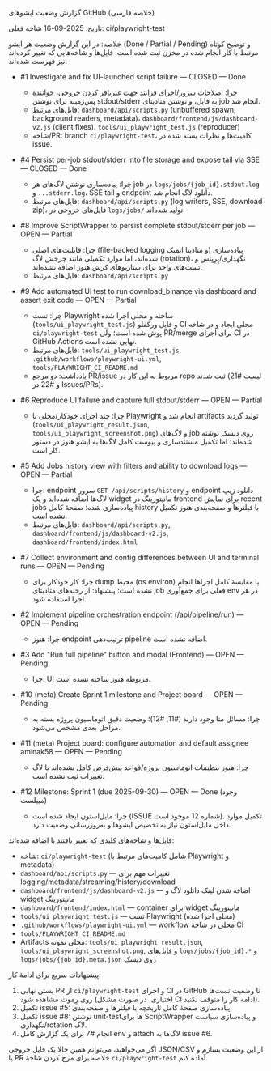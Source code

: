 گزارش وضعیت ایشوهای GitHub (خلاصه فارسی)

تاریخ: 2025-09-16
شاخه فعلی: ci/playwright-test

خلاصه: در این گزارش وضعیت هر ایشو (Done / Partial / Pending) و توضیح کوتاه مرتبط با کار انجام شده در مخزن ثبت شده است. فایل‌ها و شاخه‌هایی که تغییر کرده‌اند نیز فهرست شده‌اند.

- #1 Investigate and fix UI-launched script failure — CLOSED — Done
  - چرا: اصلاحات سرور/اجرای فرایند جهت غیربافر کردن خروجی، خوانندهٔ پس‌زمینه برای نوشتن stdout/stderr به فایل، و نوشتن متادیتای job انجام شد.
  - فایل‌های مرتبط: `dashboard/api/scripts.py` (unbuffered spawn, background readers, metadata)، `dashboard/frontend/js/dashboard-v2.js` (client fixes)، `tools/ui_playwright_test.js` (reproducer)
  - شاخه/PR: branch `ci/playwright-test`، کامیت‌ها و نظرات بسته شده در issue.

- #4 Persist per-job stdout/stderr into file storage and expose tail via SSE — CLOSED — Done
  - چرا: پیاده‌سازی نوشتن لاگ‌های هر job در `logs/jobs/{job_id}.stdout.log` و `...stderr.log`، SSE tail و endpoint دانلود لاگ انجام شد.
  - فایل‌های مرتبط: `dashboard/api/scripts.py` (log writers, SSE, download zip)، فایل‌های خروجی در `logs/jobs/` تولید شده‌اند.

- #8 Improve ScriptWrapper to persist complete stdout/stderr per job — OPEN — Partial
  - چرا: قابلیت‌های اصلی (file-backed logging و متادیتا اتمیک) پیاده‌سازی شده‌اند، اما موارد تکمیلی مانند چرخش لاگ (rotation)، نگهداری/پِرِیِنس و تست‌های واحد برای سناریوهای کرش هنوز اضافه نشده‌اند.
  - فایل‌های مرتبط: `dashboard/api/scripts.py`

- #9 Add automated UI test to run download_binance via dashboard and assert exit code — OPEN — Partial
  - چرا: تست Playwright ساخته و محلی اجرا شده (`tools/ui_playwright_test.js`) و فایل ورکفلو CI محلی ایجاد و در شاخه `ci/playwright-test` پوش شده است؛ ولی PR/merge برای اجرای CI در GitHub Actions نهایی نشده است.
  - فایل‌های مرتبط: `tools/ui_playwright_test.js`, `.github/workflows/playwright-ui.yml`, `tools/PLAYWRIGHT_CI_README.md`
  - یادداشت: دو مرجع PR/issue مربوط به این کار در repo ثبت شدند (لیست #21 و #22 در Issues/PRs).

- #6 Reproduce UI failure and capture full stdout/stderr — OPEN — Partial
  - چرا: چند اجرای خودکار/محلی با Playwright انجام شد و artifacts تولید گردید (`tools/ui_playwright_result.json`, `tools/ui_playwright_screenshot.png`) و لاگ‌های job روی دیسک نوشته شده‌اند؛ اما تکمیل مستندسازی و پیوست کامل لاگ‌ها به ایشو هنوز در دستور کار است.

- #5 Add Jobs history view with filters and ability to download logs — OPEN — Partial
  - چرا: endpoint سرور `GET /api/scripts/history` و endpoint دانلود زیپ لاگ‌ها اضافه شده‌اند و یک widget مانیتورینگ در frontend برای نمایش recent jobs پیاده‌سازی شده؛ صفحهٔ کامل history با فیلترها و صفحه‌بندی هنوز تکمیل نشده است.
  - فایل‌های مرتبط: `dashboard/api/scripts.py`, `dashboard/frontend/js/dashboard-v2.js`, `dashboard/frontend/index.html`

- #7 Collect environment and config differences between UI and terminal runs — OPEN — Pending
  - چرا: کار خودکار برای dump محیط (os.environ) یا مقایسهٔ کامل اجراها انجام نشده است؛ پیشنهاد: از رخنه‌های متادیتای job فعلی برای جمع‌آوری env در هر اجرا استفاده شود.

- #2 Implement pipeline orchestration endpoint (/api/pipeline/run) — OPEN — Pending
  - چرا: هنوز endpoint ترتیب‌دهی pipeline اضافه نشده است.

- #3 Add "Run full pipeline" button and modal (Frontend) — OPEN — Pending
  - چرا: UI مربوطه هنوز ساخته نشده است.

- #10 (meta) Create Sprint 1 milestone and Project board — OPEN — Pending
  - چرا: مسائل متا وجود دارند (#11, #12)؛ وضعیت دقیق اتوماسیون پروژه بسته به مراحل بعدی مشخص می‌شود.

- #11 (meta) Project board: configure automation and default assignee aminak58 — OPEN — Pending
  - چرا: هنوز تنظیمات اتوماسیون پروژه/قواعد پیش‌فرض کامل نشده‌اند یا لاگ تغییرات ثبت نشده است.

- #12 Milestone: Sprint 1 (due 2025-09-30) — OPEN — Done (وجود مییلست)
  - چرا: مایل‌استون ایجاد شده است (ISSUE شماره 12 موجود است). تکمیل موارد داخل مایل‌استون نیاز به تخصیص ایشوها و به‌روزرسانی وضعیت دارد.

فایل‌ها و شاخه‌های کلیدی که تغییر یافتند یا اضافه شده‌اند:
- شاخه: `ci/playwright-test` (شامل کامیت‌های مرتبط با Playwright و metadata)
- `dashboard/api/scripts.py` — تغییرات مهم برای logging/metadata/streaming/history/download
- `dashboard/frontend/js/dashboard-v2.js` — اضافه شدن لینک دانلود لاگ و widget مانیتورینگ
- `dashboard/frontend/index.html` — container برای widget مانیتورینگ
- `tools/ui_playwright_test.js` — تست Playwright (محلی اجرا شده)
- `.github/workflows/playwright-ui.yml` — workflow محلی در شاخهٔ CI
- `tools/PLAYWRIGHT_CI_README.md`
- Artifacts محلی نمونه: `tools/ui_playwright_result.json`, `tools/ui_playwright_screenshot.png`, و فایل‌های `logs/jobs/{job_id}.*` و `logs/jobs/{job_id}.meta.json` روی دیسک

پیشنهادات سریع برای ادامهٔ کار:
1. بستن نهایی PR از `ci/playwright-test` و اجرای CI در GitHub تا وضعیت تست‌ها روی رِموت مشاهده شود (اختیاری، در صورت مشکل CI ادامه کار را متوقف نکنید).
2. تکمیل issue #5: پیاده‌سازی صفحهٔ کامل تاریخچه با فیلترها و صفحه‌بندی.
3. تکمیل issue #8: نوشتن unit-testها برای ScriptWrapper و پیاده‌سازی سیاست نگهداری/rotation لاگ.
4. انجام #7 برای یک گزارش کامل env و attach لاگ‌ها به issue #6.

اگر می‌خواهید، می‌توانم همین حالا یک فایل خروجی JSON/CSV از این وضعیت بسازم و یا PR خلاصه برای مرج کردن شاخهٔ `ci/playwright-test` آماده کنم.
